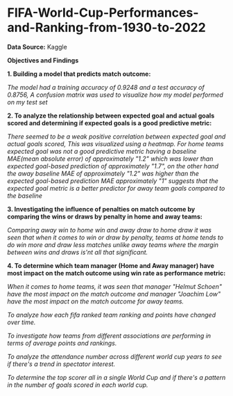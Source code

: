 # FIFA-World-Cup-Performances-and-Ranking-from-1930-to-2022

**Data Source:** Kaggle

**Objectives and Findings**

**1. Building a model that predicts match outcome:**

*The model had a training accuracy of 0.9248 and a test accuracy of 0.8756, A confusion matrix was used to visualize how my model performed on my test set*

**2. To analyze the relationship between expected goal and actual goals scored and determining if expected goals is a good predictive metric:**

*There seemed to be a weak positive correlation between expected goal and actual goals scored, This was visualized using a heatmap. For home teams expected goal was not a good predictive metric having a baseline MAE(mean absolute error) of approximately "1.2" which was lower than expected goal-based prediction of approximately "1.7", on the other hand the away baseline MAE of approximately "1.2" was higher than the expected goal-based prediction MAE approximately "1" suggests that the expected goal metric is a better predictor for away team goals compared to the baseline*

**3. Investigating the influence of penalties on match outcome by comparing the wins or draws by penalty in home and away teams:**

*Comparing away win to home win and away draw to home draw it was seen that when it comes to win or draw by penalty, teams at home tends to do win more and draw less matches unlike away teams where the margin between wins and draws is'nt all that significant.*

**4. To determine which team manager (Home and Away manager) have most impact on the match outcome using win rate as performance metric:**

*When it comes to home teams, it was seen that manager "Helmut Schoen" have the most impact on the match outcome and manager "Joachim Low" have the most impact on the match outcome for away teams.*

*To analyze how each fifa ranked team ranking and points have changed over time.*

*To investigate how teams from different associations are performing in terms of average points and rankings.*

*To analyze the attendance number across different world cup years to see if there's a trend in spectator interest.*

*To determine the top scorer all in a single World Cup and if there's a pattern in the number of goals scored in each world cup.*

 
